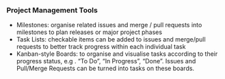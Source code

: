 ### Project Management Tools

- Milestones: organise related issues and merge / pull requests into milestones to plan releases or major project phases
- Task Lists: checkable items can be added to issues and merge/pull requests to better track progress within each individual task
-  Kanban-style Boards: to organise and visualise tasks according to their progress status, e.g . “To Do”, “In Progress”, “Done”. Issues and Pull/Merge Requests can be turned into tasks on these boards.


